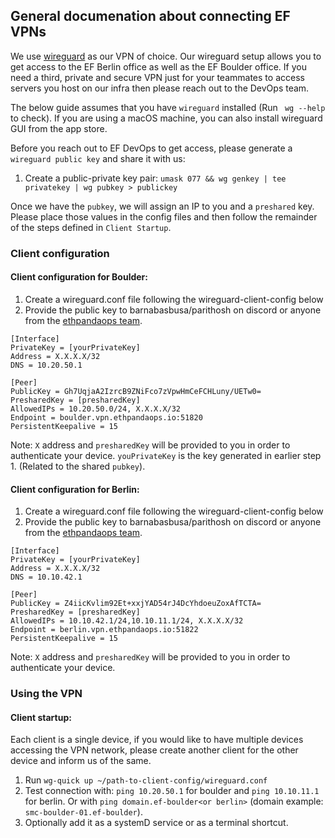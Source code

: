 ## General documenation about connecting EF VPNs

We use [wireguard](https://www.wireguard.com/) as our VPN of choice. Our wireguard setup allows you to get access to the EF Berlin
office as well as the EF Boulder office. If you need a third, private and secure VPN just for your teammates to access servers you host
on our infra then please reach out to the DevOps team.

The below guide assumes that you have `wireguard` installed (Run ` wg --help` to check). If you are using a macOS machine, you can also install wireguard GUI from the app store.

Before you reach out to EF DevOps to get access, please generate a `wireguard public key` and share it with us:
1. Create a public-private key pair: `umask 077 && wg genkey | tee privatekey | wg pubkey > publickey`

Once we have the `pubkey`, we will assign an IP to you and a `preshared` key. Please place those values in the config files
and then follow the remainder of the steps defined in `Client Startup`.

### Client configuration
#### Client configuration for Boulder:
1. Create a wireguard.conf file following the wireguard-client-config below
2. Provide the public key to barnabasbusa/parithosh on discord or anyone from the [ethpandaops team](https://github.com/orgs/ethpandaops/people).

```
[Interface]
PrivateKey = [yourPrivateKey]
Address = X.X.X.X/32
DNS = 10.20.50.1

[Peer]
PublicKey = Gh7UqjaA2IzrcB9ZNiFco7zVpwHmCeFCHLuny/UETw0=
PresharedKey = [presharedKey]
AllowedIPs = 10.20.50.0/24, X.X.X.X/32
Endpoint = boulder.vpn.ethpandaops.io:51820
PersistentKeepalive = 15
```

Note:  `X` address and `presharedKey` will be provided to you in order to authenticate your device. `youPrivateKey` is the key generated in earlier step 1. (Related to the shared `pubkey`).

#### Client configuration for Berlin:
1. Create a wireguard.conf file following the wireguard-client-config below
2. Provide the public key to barnabasbusa/parithosh on discord or anyone from the [ethpandaops team](https://github.com/orgs/ethpandaops/people).

```
[Interface]
PrivateKey = [yourPrivateKey]
Address = X.X.X.X/32
DNS = 10.10.42.1

[Peer]
PublicKey = Z4iicKvlim92Et+xxjYAD54rJ4DcYhdoeuZoxAfTCTA=
PresharedKey = [presharedKey]
AllowedIPs = 10.10.42.1/24,10.10.11.1/24, X.X.X.X/32
Endpoint = berlin.vpn.ethpandaops.io:51822
PersistentKeepalive = 15
```

Note:  `X` address and `presharedKey` will be provided to you in order to authenticate your device.

### Using the VPN
#### Client startup:

Each client is a single device, if you would like to have multiple devices accessing the VPN network, please create another client for the other device and inform us of the same.

1. Run `wg-quick up ~/path-to-client-config/wireguard.conf`
2. Test connection with: `ping 10.20.50.1` for boulder and `ping 10.10.11.1` for berlin. Or with `ping domain.ef-boulder<or berlin>` (domain example: `smc-boulder-01.ef-boulder`).
3. Optionally add it as a systemD service or as a terminal shortcut.
